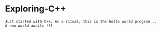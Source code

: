 # Exploring-C++
    Just started with C++. As a ritual, this is the hello world program...
    A new world awaits !!!
